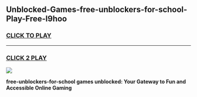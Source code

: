 
## Unblocked-Games-free-unblockers-for-school-Play-Free-l9hoo
<h3>
<a href="https://premium76.site?title=free-unblockers-for-school&ref=18A1">CLICK TO PLAY</a></h3>
<hr>

<h3>
<a href="https://premium76.site?title=free-unblockers-for-school&ref=18A1">CLICK 2 PLAY</a>
  
</h3>

<a href="https://premium76.site?title=free-unblockers-for-school&ref=18A1"><img src="https://clearcache.store/games.png"></a>


**free-unblockers-for-school games unblocked: Your Gateway to Fun and Accessible Online Gaming**
